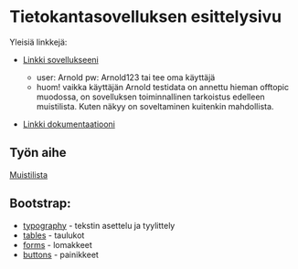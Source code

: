# Tietokantasovelluksen esittelysivu

Yleisiä linkkejä:

* [Linkki sovellukseeni](http://imatias.users.cs.helsinki.fi/memoryTool/task)
  * user: Arnold pw: Arnold123 tai tee oma käyttäjä
  * huom! vaikka käyttäjän Arnold testidata on annettu hieman offtopic muodossa, on sovelluksen toiminnallinen tarkoistus edelleen muistilista. Kuten näkyy on soveltaminen kuitenkin mahdollista.


* [Linkki dokumentaatiooni](https://github.com/w4ldo/memoryTool/blob/master/doc/dokumentaatio.pdf)

## Työn aihe

[Muistilista](http://advancedkittenry.github.io/suunnittelu_ja_tyoymparisto/aiheet/Muistilista.html)


## Bootstrap:

* [typography](http://getbootstrap.com/css/#type) - tekstin asettelu ja tyylittely
* [tables](http://getbootstrap.com/css/#tables) - taulukot
* [forms](http://getbootstrap.com/css/#forms) - lomakkeet
* [buttons](http://getbootstrap.com/css/#buttons) - painikkeet
